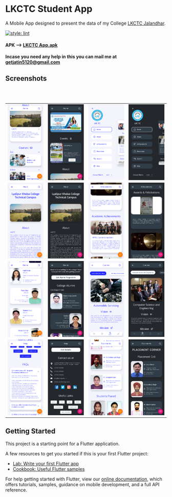 # LKCTC Student App

A Mobile App designed to present the data of  my College [LKCTC Jalandhar](http://lkcengg.edu.in/ "LKCTC HomePage").

[![style: lint](https://img.shields.io/badge/style-lint-4BC0F5.svg)](https://pub.dev/packages/lint)

#### APK  --> [LKCTC App.apk](https://github.com/Jatin5120/College-App/blob/main/LKCTC_App.apk)

#### Incase you need any help in this you can mail me at getjatin5120@gmail.com

## Screenshots

<!-- ![Demo.gif](https://media.giphy.com/media/ADyHM4kgYCyMasVRMo/giphy.gif) -->
<br><br>
<table>
  <tr>
    <td>
      <img src="screenshots/home_light.png?raw=true" width="250">
    </td>
    <td>
      <img src="https://github.com/Jatin5120/College-App/blob/main/screenshots/home_dark.png?raw=true" width="250">
    </td>
    <td>
      <img src="https://github.com/Jatin5120/College-App/blob/main/screenshots/drawer_light.png?raw=true" width="250">
    </td>
    <td>
      <img src="https://github.com/Jatin5120/College-App/blob/main/screenshots/drawer_dark.png?raw=true" width="250">
    </td>
  </tr>
  <tr>
    <td>
      <img src="https://github.com/Jatin5120/College-App/blob/main/screenshots/about_light.png?raw=true" width="250">
    </td>
    <td>
      <img src="https://github.com/Jatin5120/College-App/blob/main/screenshots/about_dark.png?raw=true" width="250">
    </td>
    <td>
      <img src="https://github.com/Jatin5120/College-App/blob/main/screenshots/achievement_light.png?raw=true" width="250">
    </td>
    <td>
      <img src="https://github.com/Jatin5120/College-App/blob/main/screenshots/achievement_dark.png?raw=true" width="250">
    </td>
  </tr>
  <tr>
    <td>
      <img src="https://github.com/Jatin5120/College-App/blob/main/screenshots/alumni_light.png?raw=true" width="250">
    </td>
    <td>
      <img src="https://github.com/Jatin5120/College-App/blob/main/screenshots/alumni_dark.png?raw=true" width="250">
    </td>
    <td>
      <img src="https://github.com/Jatin5120/College-App/blob/main/screenshots/courses_light.png?raw=true" width="250">
    </td>
    <td>
      <img src="https://github.com/Jatin5120/College-App/blob/main/screenshots/courses_dark.png?raw=true" width="250">
    </td>
  </tr>
  <tr>
    <td>
      <img src="https://github.com/Jatin5120/College-App/blob/main/screenshots/help_light.png?raw=true" width="250">
    </td>
    <td>
      <img src="https://github.com/Jatin5120/College-App/blob/main/screenshots/help_dark.png?raw=true" width="250">
    </td>
    <td>
      <img src="https://github.com/Jatin5120/College-App/blob/main/screenshots/placement_light.png?raw=true" width="250">
    </td>
    <td>
      <img src="https://github.com/Jatin5120/College-App/blob/main/screenshots/placement_dark.png?raw=true" width="250">
    </td>
  </tr>
</table>


## Getting Started

This project is a starting point for a Flutter application.

A few resources to get you started if this is your first Flutter project:

-   [Lab: Write your first Flutter app](https://flutter.dev/docs/get-started/codelab)
-   [Cookbook: Useful Flutter samples](https://flutter.dev/docs/cookbook)

For help getting started with Flutter, view our
[online documentation](https://flutter.dev/docs), which offers tutorials,
samples, guidance on mobile development, and a full API reference.
